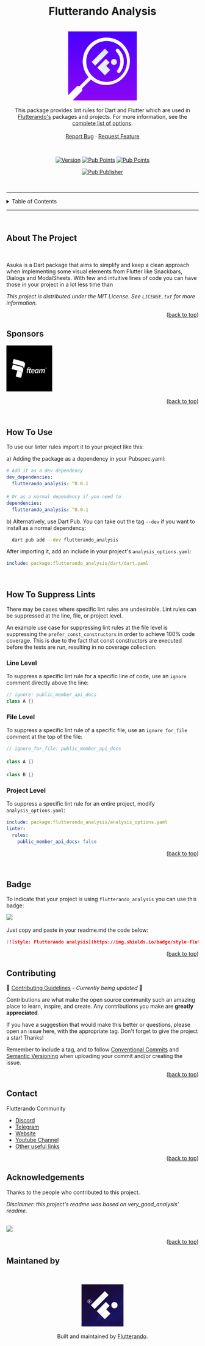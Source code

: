 <a name="readme-top"></a>


<h1 align="center">Flutterando Analysis</h1>

<!-- PROJECT LOGO -->
<br />
<div align="center">
  <a href="https://pub.dev/packages/asuka">
    <img src="readme_assets/logo.png" alt="Logo" width="180">
  </a>

  <p align="center">
    This package provides lint rules for Dart and Flutter which are used in 
    <a href="https://pub.dev/publishers/flutterando.com.br/packages">Flutterando's</a> packages and projects. For more information, see the <a href="https://github.com/Flutterando/flutterando_analysis/blob/main/lib/analysis_options.0.0.1.yaml">complete list of options</a>.
    <br />
    <br />
    <a href="https://github.com/Flutterando/flutterando_analysis/issues/">Report Bug</a>
    ·
    <a href="https://github.com/Flutterando/flutterando_analysis/issues">Request Feature</a>
  </p>

<br>

<!--  SHIELDS  ---->

[![Version](https://img.shields.io/github/v/release/flutterando/flutterando_analysis?style=plastic)](https://pub.dev/packages/flutterando_analysis)
[![Pub Points](https://img.shields.io/pub/points/flutterando_analysis?label=pub%20points&style=plastic)](https://pub.dev/packages/flutterando_analysis/score)
[![Pub Points](https://img.shields.io/badge/style-flutterando__analysis-blueviolet?style=plastic)](https://pub.dev/packages/flutterando_analysis/)


[![Pub Publisher](https://img.shields.io/pub/publisher/asuka?style=plastic)](https://pub.dev/publishers/flutterando.com.br/packages)
</div>

<br>

---
<!-- TABLE OF CONTENTS -->
<details>
  <summary>Table of Contents</summary>
  <ol>
    <li><a href="#about-the-project">About The Project</a></li>
    <li><a href="#sponsors">Sponsors</a></li>
    <li><a href="#how-to-use">How to Use</a></li>
    <li><a href="#how-to-suppress-lints">How to Supress Lints</a></li>
    <li><a href="#badge">Badge</a></li>
    <li><a href="#contributing">Contributing</a></li>
    <li><a href="#contact">Contact</a></li>
    <li><a href="#acknowledgements">Acknowledgements</a></li>
  </ol>
</details>

---


<br>

<!-- ABOUT THE PROJECT -->
## About The Project


<!-- PROJECT EXAMPLE (IMAGE) -->



<br>

<!-- PROJECT DESCRIPTION -->

Asuka is a Dart package that aims to simplify and keep a clean approach when implementing some visual elements from Flutter like Snackbars, Dialogs and ModalSheets. 
With few and intuitive lines of code you can have those in your project in a lot less time than  

<i>This project is distributed under the MIT License. See `LICENSE.txt` for more information.</i>

<p align="right">(<a href="#readme-top">back to top</a>)</p>

<!-- SPONSORS -->
## Sponsors

<a href="https://fteam.dev">
    <img src="readme_assets/sponsor-logo.png" alt="Logo" width="120">
  </a>

<p align="right">(<a href="#readme-top">back to top</a>)</p>
<br>


<!-- GETTING STARTED -->
## How To Use

To use our linter rules import it to your project like this:

a) Adding the package as a dependency in your Pubspec.yaml:
```yaml
# Add it as a dev dependency
dev_dependencies:
  flutterando_analysis: ^0.0.1

# Or as a normal dependency if you need to
dependencies: 
  flutterando_analysis: ^0.0.1
```

b) Alternatively, use Dart Pub. You can take out the tag `--dev` if you want to install as a normal dependency:
```sh
  dart pub add --dev flutterando_analysis
```

After importing it, add an include in your project's `analysis_options.yaml`:

```yaml
include: package:flutterando_analysis/dart/dart.yaml
```
<br>


## How To Suppress Lints


There may be cases where specific lint rules are undesirable. Lint rules can be suppressed at the line, file, or project level.

An example use case for suppressing lint rules at the file level is suppressing the `prefer_const_constructors` in order to achieve 100% code coverage. This is due to the fact that const constructors are executed before the tests are run, resulting in no coverage collection.

### Line Level

To suppress a specific lint rule for a specific line of code, use an `ignore` comment directly above the line:

```dart
// ignore: public_member_api_docs
class A {}
```

### File Level

To suppress a specific lint rule of a specific file, use an `ignore_for_file` comment at the top of the file:

```dart
// ignore_for_file: public_member_api_docs

class A {}

class B {}
```

### Project Level

To suppress a specific lint rule for an entire project, modify `analysis_options.yaml`:

```yaml
include: package:flutterando_analysis/analysis_options.yaml
linter:
  rules:
    public_member_api_docs: false
```

<p align="right">(<a href="#readme-top">back to top</a>)</p>


<br> 

## Badge

To indicate that your project is using `flutterando_analysis` you can use this badge: 

<img src="https://img.shields.io/badge/style-flutterando__analysis-blueviolet">

<br>

Just copy and paste in your readme.md the code below: 
```md
[![style: Flutterando analysis](https://img.shields.io/badge/style-flutterando__analysis-blueviolet)](https://pub.dev/packages/flutterando_analysis)
```


<p align="right">(<a href="#readme-top">back to top</a>)</p>


<!-- CONTRIBUTING -->
## Contributing
 
🚧 [Contributing Guidelines]() - _Currently being updated_ 🚧

Contributions are what make the open source community such an amazing place to learn, inspire, and create. Any contributions you make are **greatly appreciated**.

If you have a suggestion that would make this better or questions, please open an issue here, with the appropriate tag. 
Don't forget to give the project a star! Thanks!

Remember to include a tag, and to follow [Conventional Commits](https://www.conventionalcommits.org/en/v1.0.0/) and [Semantic Versioning](https://semver.org/) when uploading your commit and/or creating the issue. 

<p align="right">(<a href="#readme-top">back to top</a>)</p>


<!-- CONTACT -->
## Contact

Flutterando Community
- [Discord](https://discord.gg/qNBDHNARja)
- [Telegram](https://t.me/flutterando)
- [Website](https://www.flutterando.com.br)
- [Youtube Channel](https://www.youtube.com.br/flutterando)
- [Other useful links](https://linktr.ee/flutterando)


<p align="right">(<a href="#readme-top">back to top</a>)</p>


<!-- ACKNOWLEDGEMENTS -->
## Acknowledgements 


Thanks to the people who contributed to this project.

<i>Disclaimer: this project's readme was based on very_good_analysis' readme.</i>

<br>

<a href="https://github.com/flutterando/flutterando_analysis/graphs/contributors">
  <img src="https://contrib.rocks/image?repo=flutterando/flutterando_analysis" />
</a>


<p align="right">(<a href="#readme-top">back to top</a>)</p>

<!-- MANTAINED BY -->
## Maintaned by

<br>

<p align="center">
  <a href="https://www.flutterando.com.br">
    <img width="110px" src="readme_assets/logo-flutterando.png">
  </a>
  <p align="center">
    Built and maintained by <a href="https://www.flutterando.com.br">Flutterando</a>.
  </p>
</p>